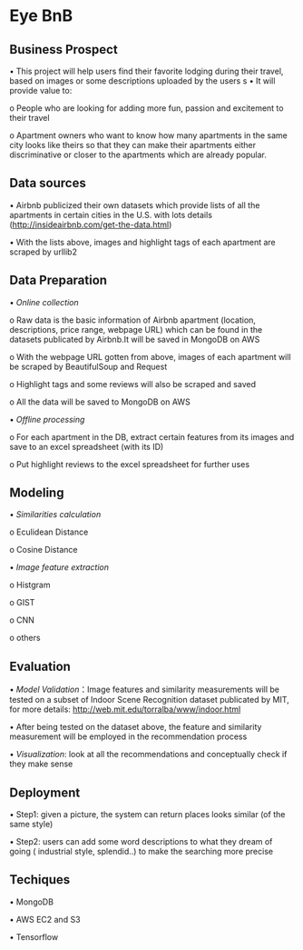 

# Eye BnB

## Business Prospect

•	This project will help users find their favorite lodging during their travel, based on images or some descriptions uploaded by the users
s
•	It will provide value to:

  o	People who are looking for adding more fun, passion and excitement to their travel 
  
  o	Apartment owners who want to know how many apartments in the same city looks like theirs so that they can make their apartments   either discriminative or closer to the apartments which are already popular. 

## Data sources

•	Airbnb publicized their own datasets which provide lists of all the apartments in certain cities in the U.S. with lots details (http://insideairbnb.com/get-the-data.html)

•	With the lists above, images and highlight tags of each apartment are scraped by urllib2

## Data Preparation

•	*Online collection*

  o	Raw data is the basic information of Airbnb apartment (location, descriptions, price range, webpage URL) which can be found in the datasets publicated by Airbnb.It will be saved in MongoDB on AWS
  
  o	With the webpage URL gotten from above, images of each apartment will be scraped by BeautifulSoup and Request
  
  o	Highlight tags and some reviews will also be scraped and saved
  
  o	All the data will be saved to MongoDB on AWS

•	*Offline processing*

  o	For each apartment in the DB, extract certain features from its images and save to an excel spreadsheet (with its ID) 
  
  o	Put highlight reviews to the excel spreadsheet for further uses
  
## Modeling

•	*Similarities calculation*

  o	Eculidean Distance
  
  o	Cosine Distance
  
•	*Image feature extraction*
  
  o	Histgram
  
  o	GIST
  
  o CNN
  
  o	others

## Evaluation

• *Model Validation*：Image features and similarity measurements will be tested on a subset of Indoor Scene Recognition dataset publicated by MIT, for more details: http://web.mit.edu/torralba/www/indoor.html

• After being tested on the dataset above, the feature and similarity measurement will be employed in the recommendation process

•	*Visualization*: look at all the recommendations and conceptually check if they make sense

## Deployment

•	Step1: given a picture, the system can return places looks similar (of the same style)

•	Step2: users can add some word descriptions to what they dream of going ( industrial style, splendid..) to make the searching more precise

## Techiques 

•	MongoDB

•	AWS EC2 and S3

• Tensorflow




